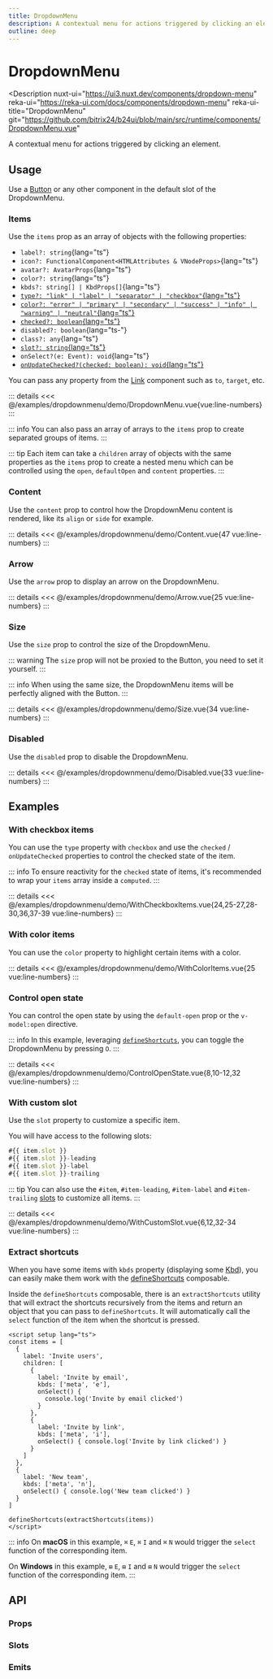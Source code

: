```yaml
---
title: DropdownMenu
description: A contextual menu for actions triggered by clicking an element.
outline: deep
---
```

<script setup>
import DropdownMenuExample from '/examples/dropdownmenu/DropdownMenu.vue';
import ContentExample from '/examples/dropdownmenu/Content.vue';
import ArrowExample from '/examples/dropdownmenu/Arrow.vue';
import SizeExample from '/examples/dropdownmenu/Size.vue';
import DisabledExample from '/examples/dropdownmenu/Disabled.vue';
import WithCheckboxItemsExample from '/examples/dropdownmenu/WithCheckboxItems.vue';
import WithColorItemsExample from '/examples/dropdownmenu/WithColorItems.vue';
import ControlOpenStateExample from '/examples/dropdownmenu/ControlOpenState.vue';
import WithCustomSlotExample from '/examples/dropdownmenu/WithCustomSlot.vue';
</script>
# DropdownMenu

<Description
  nuxt-ui="https://ui3.nuxt.dev/components/dropdown-menu"
  reka-ui="https://reka-ui.com/docs/components/dropdown-menu"
  reka-ui-title="DropdownMenu"
  git="https://github.com/bitrix24/b24ui/blob/main/src/runtime/components/DropdownMenu.vue"
>
  A contextual menu for actions triggered by clicking an element.
</Description>

## Usage

Use a [Button](/components/button) or any other component in the default slot of the DropdownMenu.

### Items

Use the `items` prop as an array of objects with the following properties:

- `label?: string`{lang="ts"}
- `icon?: FunctionalComponent<HTMLAttributes & VNodeProps>`{lang="ts"}
- `avatar?: AvatarProps`{lang="ts"}
- `color?: string`{lang="ts"}
- `kbds?: string[] | KbdProps[]`{lang="ts"}
- [`type?: "link" | "label" | "separator" | "checkbox"`{lang="ts"}](#with-checkbox-items)
- [`color?: "error" | "primary" | "secondary" | "success" | "info" | "warning" | "neutral"`{lang="ts"}](#with-color-items)
- [`checked?: boolean`{lang="ts"}](#with-checkbox-items)
- `disabled?: boolean`{lang="ts-"}
- `class?: any`{lang="ts"}
- [`slot?: string`{lang="ts"}](#with-custom-slot)
- `onSelect?(e: Event): void`{lang="ts"}
- [`onUpdateChecked?(checked: boolean): void`{lang="ts"}](#with-checkbox-items)

You can pass any property from the [Link](/components/link#props) component such as `to`, `target`, etc.

<div class="lg:min-h-[160px]">
  <ClientOnly>
    <DropdownMenuExample />
  </ClientOnly>
</div>

::: details
<<< @/examples/dropdownmenu/demo/DropdownMenu.vue{vue:line-numbers}
:::

::: info
You can also pass an array of arrays to the `items` prop to create separated groups of items.
:::

::: tip
Each item can take a `children` array of objects with the same properties as the `items` prop to create a nested menu which can be controlled using the `open`, `defaultOpen` and `content` properties.
:::

### Content

Use the `content` prop to control how the DropdownMenu content is rendered, like its `align` or `side` for example.

<div class="lg:min-h-[275px]">
  <ClientOnly>
    <ContentExample />
  </ClientOnly>
</div>

::: details
<<< @/examples/dropdownmenu/demo/Content.vue{47 vue:line-numbers}
:::

### Arrow

Use the `arrow` prop to display an arrow on the DropdownMenu.

<div class="lg:min-h-[160px]">
  <ClientOnly>
    <ArrowExample />
  </ClientOnly>
</div>

::: details
<<< @/examples/dropdownmenu/demo/Arrow.vue{25 vue:line-numbers}
:::

### Size

Use the `size` prop to control the size of the DropdownMenu.

::: warning
The `size` prop will not be proxied to the Button, you need to set it yourself.
:::

::: info
When using the same size, the DropdownMenu items will be perfectly aligned with the Button.
:::

<div class="lg:min-h-[275px]">
  <ClientOnly>
    <SizeExample />
  </ClientOnly>
</div>

::: details
<<< @/examples/dropdownmenu/demo/Size.vue{34 vue:line-numbers}
:::

### Disabled

Use the `disabled` prop to disable the DropdownMenu.

<div class="lg:min-h-[275px]">
  <ClientOnly>
    <DisabledExample />
  </ClientOnly>
</div>

::: details
<<< @/examples/dropdownmenu/demo/Disabled.vue{33 vue:line-numbers}
:::

## Examples

### With checkbox items

You can use the `type` property with `checkbox` and use the `checked` / `onUpdateChecked` properties to control the checked state of the item.

::: info
To ensure reactivity for the `checked` state of items, it's recommended to wrap your `items` array inside a `computed`.
:::

<div class="lg:min-h-[160px]">
  <ClientOnly>
    <WithCheckboxItemsExample />
  </ClientOnly>
</div>

::: details
<<< @/examples/dropdownmenu/demo/WithCheckboxItems.vue{24,25-27,28-30,36,37-39 vue:line-numbers}
:::



### With color items

You can use the `color` property to highlight certain items with a color.

<div class="lg:min-h-[160px]">
  <ClientOnly>
    <WithColorItemsExample />
  </ClientOnly>
</div>

::: details
<<< @/examples/dropdownmenu/demo/WithColorItems.vue{25 vue:line-numbers}
:::

### Control open state

You can control the open state by using the `default-open` prop or the `v-model:open` directive.

::: info
In this example, leveraging [`defineShortcuts`](composables/define-shortcuts), you can toggle the DropdownMenu by pressing `O`.
:::

<div class="lg:min-h-[160px]">
  <ClientOnly>
    <ControlOpenStateExample />
  </ClientOnly>
</div>

::: details
<<< @/examples/dropdownmenu/demo/ControlOpenState.vue{8,10-12,32 vue:line-numbers}
:::

### With custom slot

Use the `slot` property to customize a specific item.

You will have access to the following slots:

```ts
#{{ item.slot }}
#{{ item.slot }}-leading
#{{ item.slot }}-label
#{{ item.slot }}-trailing
```

::: tip
You can also use the `#item`, `#item-leading`, `#item-label` and `#item-trailing` [slots](#slots) to customize all items.
:::

<div class="lg:min-h-[160px]">
  <ClientOnly>
    <WithCustomSlotExample />
  </ClientOnly>
</div>

::: details
<<< @/examples/dropdownmenu/demo/WithCustomSlot.vue{6,12,32-34 vue:line-numbers}
:::

### Extract shortcuts

When you have some items with `kbds` property (displaying some [Kbd](/components/kbd)), you can easily make them work with the [defineShortcuts](composables/define-shortcuts) composable.

Inside the `defineShortcuts` composable, there is an `extractShortcuts` utility that will extract the shortcuts recursively from the items and return an object that you can pass to `defineShortcuts`. It will automatically call the `select` function of the item when the shortcut is pressed.

```vue
<script setup lang="ts">
const items = [
  {
    label: 'Invite users',
    children: [
      {
        label: 'Invite by email',
        kbds: ['meta', 'e'],
        onSelect() {
          console.log('Invite by email clicked')
        }
      },
      {
        label: 'Invite by link',
        kbds: ['meta', 'i'],
        onSelect() { console.log('Invite by link clicked') }
      }
    ]
  },
  {
    label: 'New team',
    kbds: ['meta', 'n'],
    onSelect() { console.log('New team clicked') }
  }
]

defineShortcuts(extractShortcuts(items))
</script>
```

::: info
On **macOS** in this example, `⌘` `E`, `⌘` `I` and `⌘` `N`  would trigger the `select` function of the corresponding item.

On **Windows** in this example, `⊞` `E`, `⊞` `I` and `⊞` `N` would trigger the `select` function of the corresponding item.
:::

## API

### Props

<ComponentProps component="DropdownMenu" />

### Slots

<ComponentSlots component="DropdownMenu" />

### Emits

<ComponentEmits component="DropdownMenu" />
